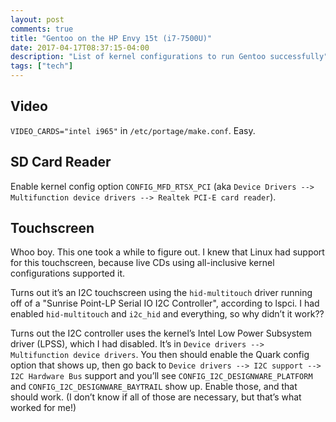 ```yaml
---
layout: post
comments: true
title: "Gentoo on the HP Envy 15t (i7-7500U)"
date: 2017-04-17T08:37:15-04:00
description: "List of kernel configurations to run Gentoo successfully"
tags: ["tech"]
---
```


## Video

`VIDEO_CARDS="intel i965"` in `/etc/portage/make.conf`. Easy.

## SD Card Reader

Enable kernel config option `CONFIG_MFD_RTSX_PCI` (aka `Device Drivers --> Multifunction device drivers --> Realtek PCI-E card reader`).

## Touchscreen

Whoo boy. This one took a while to figure out. I knew that Linux had support for this touchscreen, because live CDs using all-inclusive kernel configurations supported it.

Turns out it’s an I2C touchscreen using the `hid-multitouch` driver running off of a "Sunrise Point-LP Serial IO I2C Controller", according to lspci. I had enabled `hid-multitouch` and `i2c_hid` and everything, so why didn’t it work??

Turns out the I2C controller uses the kernel’s Intel Low Power Subsystem driver (LPSS), which I had disabled. It’s in `Device drivers --> Multifunction device drivers`. You then should enable the Quark config option that shows up, then go back to `Device drivers --> I2C support --> I2C Hardware Bus` support and you’ll see `CONFIG_I2C_DESIGNWARE_PLATFORM` and `CONFIG_I2C_DESIGNWARE_BAYTRAIL` show up. Enable those, and that should work. (I don’t know if all of those are necessary, but that’s what worked for me!)
